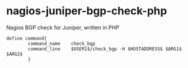 # nagios-juniper-bgp-check-php
Nagios BGP check for Juniper, written in PHP

```
define command{
        command_name    check_bgp
        command_line    $USER1$/check_bgp -H $HOSTADDRESS$ $ARG1$ $ARG2$
        }
```

